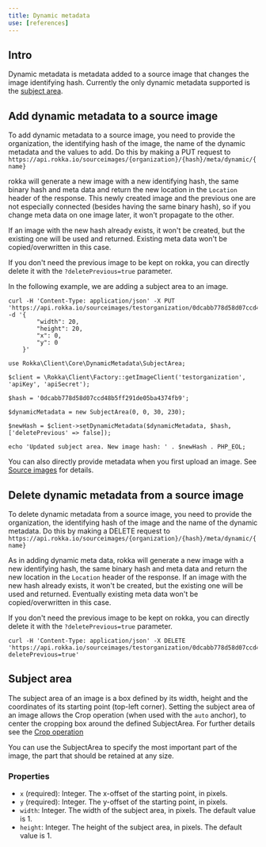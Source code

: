```yaml
---
title: Dynamic metadata
use: [references]
---
```


## Intro

Dynamic metadata is metadata added to a source image that changes the image identifying hash. Currently the only dynamic metadata supported is the [subject area](#subject-area).

## Add dynamic metadata to a source image

To add dynamic metadata to a source image, you need to provide the organization, the identifying hash of the image, the name of the dynamic metadata and the values to add. Do this by making a PUT request to `https://api.rokka.io/sourceimages/{organization}/{hash}/meta/dynamic/{name}`

rokka will generate a new image with a new identifying hash, the same binary hash and meta data and return the new location in the `Location` header of the response.  This newly created image and the previous one are not especially connected (besides having the same binary hash), so if you change meta data on one image later, it won't propagate to the other.

If an image with the new hash already exists, it won't be created, but the existing one will be used and returned. Existing meta data won't be copied/overwritten in this case.

If you don't need the previous image to be kept on rokka, you can directly delete it with the `?deletePrevious=true` parameter.

In the following example, we are adding a subject area to an image.

```language-bash
curl -H 'Content-Type: application/json' -X PUT 'https://api.rokka.io/sourceimages/testorganization/0dcabb778d58d07ccd48b5ff291de05ba4374fb9/meta/dynamic/subject_area' -d '{
        "width": 20, 
        "height": 20, 
        "x": 0, 
        "y": 0
    }'
```


```language-php
use Rokka\Client\Core\DynamicMetadata\SubjectArea;

$client = \Rokka\Client\Factory::getImageClient('testorganization', 'apiKey', 'apiSecret');

$hash = '0dcabb778d58d07ccd48b5ff291de05ba4374fb9';

$dynamicMetadata = new SubjectArea(0, 0, 30, 230);

$newHash = $client->setDynamicMetadata($dynamicMetadata, $hash, ['deletePrevious' => false]);

echo 'Updated subject area. New image hash: ' . $newHash . PHP_EOL;

```

You can also directly provide metadata when you first upload an image. See [Source images](sourceimages.html) for details.

## Delete dynamic metadata from a source image

To delete dynamic metadata from a source image, you need to provide the organization, the identifying hash of the image and the name of the dynamic metadata. Do this by making a DELETE request to `https://api.rokka.io/sourceimages/{organization}/{hash}/meta/dynamic/{name}`

As in adding dynamic meta data, rokka will generate a new image with a new identifying hash, the same binary hash and meta data and return the new location in the `Location` header of the response.  If an image with the new hash already exists, it won't be created, but the existing one will be used and returned. Eventually existing meta data won't be copied/overwritten in this case.

If you don't need the previous image to be kept on rokka, you can directly delete it with the `?deletePrevious=true` parameter.

```language-bash
curl -H 'Content-Type: application/json' -X DELETE 'https://api.rokka.io/sourceimages/testorganization/0dcabb778d58d07ccd48b5ff291de05ba4374fb9/meta/dynamic/subject_area?deletePrevious=true'
```

## Subject area

The subject area of an image is a box defined by its width, height and the coordinates of its
starting point (top-left corner).
Setting the subject area of an image allows the Crop operation (when used with the `auto` anchor),
to center the cropping box around the defined SubjectArea.
For further details see the [Crop operation](../references/operations.html#crop) 
 
You can use the SubjectArea to specify the most important part of the image, the part that should be
retained at any size.

### Properties

- `x` (required): Integer. The x-offset of the starting point, in pixels.
- `y` (required): Integer. The y-offset of the starting point, in pixels.
- `width`: Integer. The width of the subject area, in pixels. The default value is 1.
- `height`: Integer. The height of the subject area, in pixels. The default value is 1.
